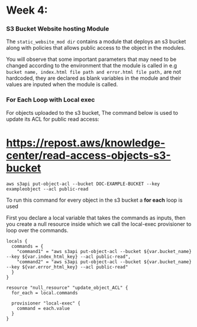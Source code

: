# Week 4: 

### S3 Bucket Website hosting Module

The `static_website_mod dir` contains a module that deploys an s3 bucket along with policies that allows public access to the object in the modules.

You will observe that some important parameters that may need to be changed according to the environment that the module is called in e.g `bucket name, index.html file path and error.html file path,` are not hardcoded, they are declared as blank variables  in the module and their values are inputed when the module is called.

### For Each Loop with Local exec

For objects uploaded to the s3 bucket, The command below is used to update its ACL for public read access:

# https://repost.aws/knowledge-center/read-access-objects-s3-bucket
`aws s3api put-object-acl --bucket DOC-EXAMPLE-BUCKET --key exampleobject --acl public-read`

To run this command for every object in the s3 bucket a **for each** loop is used

First you declare a local variable that takes the commands as inputs, then you create a null resource inside which we call the local-exec provisioner to loop over the commands.

```
locals {
  commands = {
    "command1" = "aws s3api put-object-acl --bucket ${var.bucket_name} --key ${var.index_html_key} --acl public-read",
    "command2" = "aws s3api put-object-acl --bucket ${var.bucket_name} --key ${var.error_html_key} --acl public-read"
  }
}

resource "null_resource" "update_object_ACL" {
  for_each = local.commands

  provisioner "local-exec" {
    command = each.value
  }
}
```